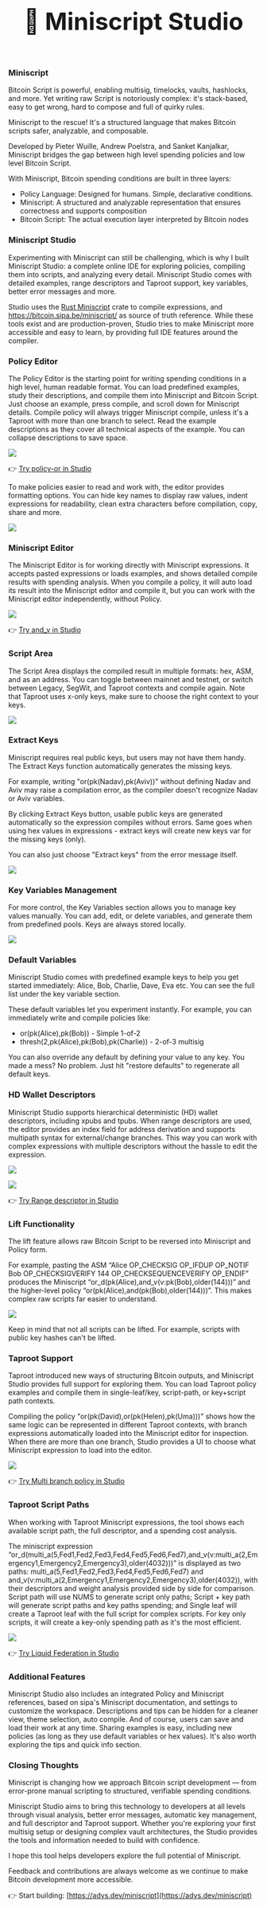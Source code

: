 <h1 style="text-align: center; font-size: 3rem; margin: 3rem 0 4rem 0;">🔨 Miniscript Studio</h1>

### Miniscript

Bitcoin Script is powerful, enabling multisig, timelocks, vaults, hashlocks, and more. Yet writing raw Script is notoriously complex: it's stack-based, easy to get wrong, hard to compose and full of quirky rules.

Miniscript to the rescue!
It's a structured language that makes Bitcoin scripts safer, analyzable, and composable.

Developed by Pieter Wuille, Andrew Poelstra, and Sanket Kanjalkar, Miniscript bridges the gap between high level spending policies and low level Bitcoin Script.

With Miniscript, Bitcoin spending conditions are built in three layers:

* Policy Language: Designed for humans. Simple, declarative conditions.
* Miniscript: A structured and analyzable representation that ensures correctness and supports composition
* Bitcoin Script: The actual execution layer interpreted by Bitcoin nodes

### Miniscript Studio

Experimenting with Miniscript can still be challenging, which is why I built Miniscript Studio: a complete online IDE for exploring policies, compiling them into scripts, and analyzing every detail. Miniscript Studio comes with detailed examples, range descriptors and Taproot support, key variables, better error messages and more.

Studio uses the [Rust Miniscript](https://github.com/rust-bitcoin/rust-miniscript) crate to compile expressions, and https://bitcoin.sipa.be/miniscript/ as source of truth reference. While these tools exist and are production-proven, Studio tries to make Miniscript more accessible and easy to learn, by providing full IDE features around the compiler.

### Policy Editor

The Policy Editor is the starting point for writing spending conditions in a high level, human readable format. You can load predefined examples, study their descriptions, and compile them into Miniscript and Bitcoin Script. Just choose an example, press compile, and scroll down for Miniscript details. Compile policy will always trigger Miniscript compile, unless it's a Taproot with more than one branch to select.
Read the example descriptions as they cover all technical aspects of the example. You can collapse descriptions to save space.

![](/blog/posts/miniscript-studio-intro-assets/policy.png)

👉 [Try policy-or in Studio](https://adys.dev/miniscript#example=policy-or)

To make policies easier to read and work with, the editor provides formatting options. You can hide key names to display raw values, indent expressions for readability, clean extra characters before compilation, copy, share and more.

![](/blog/posts/miniscript-studio-intro-assets/keynames.gif)

### Miniscript Editor

The Miniscript Editor is for working directly with Miniscript expressions. It accepts pasted expressions or loads examples, and shows detailed compile results with spending analysis. When you compile a policy, it will auto load its result into the Miniscript editor and compile it, but you can work with the Miniscript editor independently, without Policy.

![](/blog/posts/miniscript-studio-intro-assets/miniscript.png)

👉 [Try and_v in Studio](https://adys.dev/miniscript#miniscript=and_v(v%3Apk(Alice)%2Colder(144)))

### Script Area

The Script Area displays the compiled result in multiple formats: hex, ASM, and as an address. You can toggle between mainnet and testnet, or switch between Legacy, SegWit, and Taproot contexts and compile again. Note that Taproot uses x-only keys, make sure to choose the right context to your keys.

![](/blog/posts/miniscript-studio-intro-assets/script.png)

### Extract Keys

Miniscript requires real public keys, but users may not have them handy. The Extract Keys function automatically generates the missing keys.

For example, writing "or(pk(Nadav),pk(Aviv))" without defining Nadav and Aviv may raise a compilation error, as the compiler doesn't recognize Nadav or Aviv variables.

By clicking Extract Keys button, usable public keys are generated automatically so the expression compiles without errors. Same goes when using hex values in expressions - extract keys will create new keys var for the missing keys (only).

You can also just choose "Extract keys" from the error message itself.

![](/blog/posts/miniscript-studio-intro-assets/keyextract.gif)

### Key Variables Management

For more control, the Key Variables section allows you to manage key values manually. You can add, edit, or delete variables, and generate them from predefined pools. Keys are always stored locally.

![](/blog/posts/miniscript-studio-intro-assets/keyvars.png)

### Default Variables

Miniscript Studio comes with predefined example keys to help you get started immediately: Alice, Bob, Charlie, Dave, Eva etc. You can see the full list under the key variable section.

These default variables let you experiment instantly. For example, you can immediately write and compile policies like:

- or(pk(Alice),pk(Bob)) - Simple 1-of-2
- thresh(2,pk(Alice),pk(Bob),pk(Charlie)) - 2-of-3 multisig

You can also override any default by defining your value to any key. You made a mess? No problem. Just hit "restore defaults" to regenerate all default keys.

### HD Wallet Descriptors

Miniscript Studio supports hierarchical deterministic (HD) wallet descriptors, including xpubs and tpubs. When range descriptors are used, the editor provides an index field for address derivation and supports multipath syntax for external/change branches. This way you can work with complex expressions with multiple descriptors without the hassle to edit the expression.

![](/blog/posts/miniscript-studio-intro-assets/desc.png)

![](/blog/posts/miniscript-studio-intro-assets/index.gif)

👉 [Try Range descriptor in Studio](https://adys.dev/miniscript#example=miniscript-range_descriptor)

### Lift Functionality

The lift feature allows raw Bitcoin Script to be reversed into Miniscript and Policy form.

For example, pasting the ASM “Alice OP_CHECKSIG OP_IFDUP OP_NOTIF Bob OP_CHECKSIGVERIFY 144 OP_CHECKSEQUENCEVERIFY OP_ENDIF” produces the Miniscript “or_d(pk(Alice),and_v(v:pk(Bob),older(144)))” and the higher-level policy “or(pk(Alice),and(pk(Bob),older(144)))”. This makes complex raw scripts far easier to understand.

![](/blog/posts/miniscript-studio-intro-assets/lift.gif)

Keep in mind that not all scripts can be lifted.
For example, scripts with public key hashes can't be lifted.

### Taproot Support

Taproot introduced new ways of structuring Bitcoin outputs, and Miniscript Studio provides full support for exploring them. You can load Taproot policy examples and compile them in single-leaf/key, script-path, or key+script path contexts.

Compiling the policy "or(pk(David),or(pk(Helen),pk(Uma)))" shows how the same logic can be represented in different Taproot contexts, with branch expressions automatically loaded into the Miniscript editor for inspection. When there are more than one branch, Studio provides a UI to choose what Miniscript expression to load into the editor.

![](/blog/posts/miniscript-studio-intro-assets/poltap.png)

👉 [Try Multi branch policy in Studio](https://adys.dev/miniscript#example=policy-multi_branch)

### Taproot Script Paths

When working with Taproot Miniscript expressions, the tool shows each available script path, the full descriptor, and a spending cost analysis.

The miniscript expression “or_d(multi_a(5,Fed1,Fed2,Fed3,Fed4,Fed5,Fed6,Fed7),and_v(v:multi_a(2,Emergency1,Emergency2,Emergency3),older(4032)))” is displayed as two paths: multi_a(5,Fed1,Fed2,Fed3,Fed4,Fed5,Fed6,Fed7) and and_v(v:multi_a(2,Emergency1,Emergency2,Emergency3),older(4032)), with their descriptors and weight analysis provided side by side for comparison.
Script path will use NUMS to generate script only paths; Script + key path will generate script paths and key paths spending; and Single leaf will create a Taproot leaf with the full script for complex scripts. For key only scripts, it will create a key-only spending path as it's the most efficient.

![](/blog/posts/miniscript-studio-intro-assets/minitap.png)

👉 [Try Liquid Federation in Studio](https://adys.dev/miniscript#example=miniscript-liquid_federation)

### Additional Features

Miniscript Studio also includes an integrated Policy and Miniscript references, based on sipa's Miniscript documentation, and settings to customize the workspace. Descriptions and tips can be hidden for a cleaner view, theme selection, auto compile. And of course, users can save and load their work at any time. Sharing examples is easy, including new policies (as long as they use default variables or hex values). It's also worth exploring the tips and quick info section.

### Closing Thoughts

Miniscript is changing how we approach Bitcoin script development — from error-prone manual scripting to structured, verifiable spending conditions.

Miniscript Studio aims to bring this technology to developers at all levels through visual analysis, better error messages, automatic key management, and full descriptor and Taproot support. Whether you're exploring your first multisig setup or designing complex vault architectures, the Studio provides the tools and information needed to build with confidence.

I hope this tool helps developers explore the full potential of Miniscript.

Feedback and contributions are always welcome as we continue to make Bitcoin development more accessible.

👉 Start building: [https://adys.dev/miniscript](https://adys.dev/miniscript)
